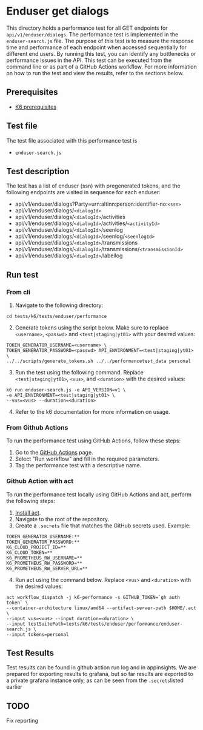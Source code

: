 # Enduser get dialogs

This directory holds a performance test for all GET endpoints for `api/v1/enduser/dialogs`. The performance test is implemented in the `enduser-search.js` file. The purpose of this test is to measure the response time and performance of each endpoint when accessed sequentially for different end users. By running this test, you can identify any bottlenecks or performance issues in the API. This test can be executed from the command line or as part of a GitHub Actions workflow. For more information on how to run the test and view the results, refer to the sections below.

## Prerequisites
- [K6 prerequisites](../../README.md#Prerequisites)

## Test file
The test file associated with this performance test is 
- `enduser-search.js`

## Test description
The test has a list of enduser (ssn) with pregenerated tokens, and the following endpoints are visited in
sequence for each enduser:
- api/v1/enduser/dialogs?Party=urn:altinn:person:identifier-no:`<ssn>`
- api/v1/enduser/dialogs/`<dialogId>`
- api/v1/enduser/dialogs/`<dialogId>`/activities
- api/v1/enduser/dialogs/`<dialogId>`/activities/`<activityId>`
- api/v1/enduser/dialogs/`<dialogId>`/seenlog
- api/v1/enduser/dialogs/`<dialogId>`/seenlog/`<seenlogId>`
- api/v1/enduser/dialogs/`<dialogId>`/transmissions
- api/v1/enduser/dialogs/`<dialogId>`/transmissions/`<transmissionId>`
- api/v1/enduser/dialogs/`<dialogId>`/labellog

## Run test
### From cli
1. Navigate to the following directory:
```shell
cd tests/k6/tests/enduser/performance
```
2. Generate tokens using the script below. Make sure to replace `<username>`, `<passwd>` and `<test|staging|yt01>` with your desired values:
```shell
TOKEN_GENERATOR_USERNAME=<username> \
TOKEN_GENERATOR_PASSWORD=<passwd> API_ENVIRONMENT=<test|staging|yt01> \
../../scripts/generate_tokens.sh ../../performancetest_data personal
```
3. Run the test using the following command. Replace `<test|staging|yt01>`, `<vus>`, and `<duration>` with the desired values:
```shell
k6 run enduser-search.js -e API_VERSION=v1 \
-e API_ENVIRONMENT=<test|staging|yt01> \
--vus=<vus> --duration=<duration>
```
4. Refer to the k6 documentation for more information on usage.

### From Github Actions
To run the performance test using GitHub Actions, follow these steps:
1. Go to the [GitHub Actions](https://github.com/digdir/dialogporten/actions/workflows/dispatch-k6-performance.yml) page.
2. Select "Run workflow" and fill in the required parameters.
3. Tag the performance test with a descriptive name.

### Github Action with act
To run the performance test locally using GitHub Actions and act, perform the following steps:
1. [Install act](https://nektosact.com/installation/).
2. Navigate to the root of the repository.
3. Create a `.secrets` file that matches the GitHub secrets used. Example:
```file
TOKEN_GENERATOR_USERNAME:**
TOKEN_GENERATOR_PASSWORD:**
K6_CLOUD_PROJECT_ID=**
K6_CLOUD_TOKEN=**
K6_PROMETHEUS_RW_USERNAME=**
K6_PROMETHEUS_RW_PASSWORD=**
K6_PROMETHEUS_RW_SERVER_URL=**
```
4. Run act using the command below. Replace `<vus>` and `<duration>` with the desired values:
```shell
act workflow_dispatch -j k6-performance -s GITHUB_TOKEN=`gh auth token` \
--container-architecture linux/amd64 --artifact-server-path $HOME/.act \ 
--input vus=<vus> --input duration=<duration> \ 
--input testSuitePath=tests/k6/tests/enduser/performance/enduser-search.js \ 
--input tokens=personal
```

## Test Results
Test results can be found in github action run log and in appinsights. We are prepared for exporting results to grafana, but so far results are exported to a private grafana instance only, as can be seen from the `.secrets`listed earlier 

## TODO
Fix reporting

